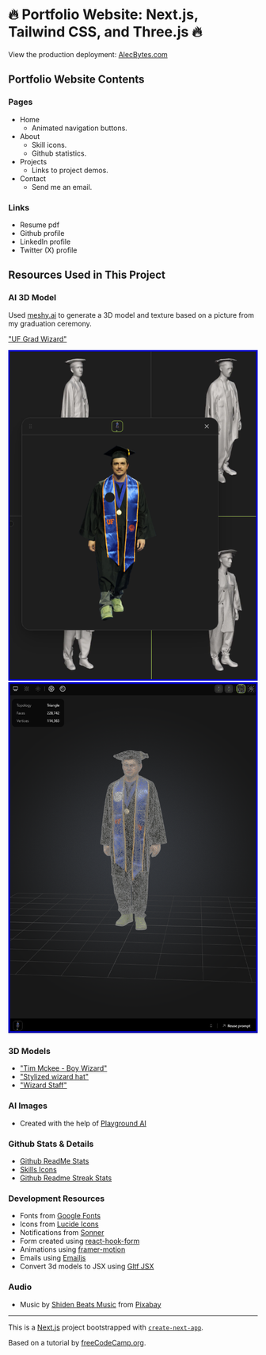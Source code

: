 # 🔥 Portfolio Website: Next.js, Tailwind CSS, and Three.js 🔥

View the production deployment: [AlecBytes.com](https://alecbytes.com)

## Portfolio Website Contents

### Pages

- Home
  - Animated navigation buttons.
- About
  - Skill icons.
  - Github statistics.
- Projects  
  - Links to project demos.
- Contact
  - Send me an email.

### Links

- Resume pdf
- Github profile
- LinkedIn profile
- Twitter (X) profile

## Resources Used in This Project

### AI 3D Model

Used [meshy.ai](https://www.meshy.ai) to generate a 3D model and texture based on a picture from my graduation ceremony.

["UF Grad Wizard"](https://www.meshy.ai/3d-models/Graduate-in-Blue-Stole-v2-01953f03-77dc-77eb-9eba-8d092d50f1e6)  


![3D model generation](./public/3D-model-gen.png)
![3D texture generation](./public/3D-texture-gen.png)

### 3D Models

- ["Tim Mckee - Boy Wizard"](https://skfb.ly/6YATu)
- ["Stylized wizard hat"](https://skfb.ly/ozxOQ)
- ["Wizard Staff"](https://skfb.ly/6QYZw)

### AI Images  

- Created with the help of [Playground AI](https://playgroundai.com/)

### Github Stats & Details

- [Github ReadMe Stats](https://github.com/anuraghazra/github-readme-stats)
- [Skills Icons](https://github.com/tandpfun/skill-icons)
- [Github Readme Streak Stats](https://github.com/denvercoder1/github-readme-streak-stats)

### Development Resources

- Fonts from [Google Fonts](https://fonts.google.com/)
- Icons from [Lucide Icons](https://lucide.dev/)
- Notifications from [Sonner](https://sonner.emilkowal.ski/)
- Form created using [react-hook-form](https://react-hook-form.com/)
- Animations using [framer-motion](https://www.framer.com/motion/)
- Emails using [Emailjs](https://www.emailjs.com/)
- Convert 3d models to JSX using [Gltf JSX](https://github.com/pmndrs/gltfjsx)

### Audio

- Music by [Shiden Beats Music](https://pixabay.com/users/shidenbeatsmusic-25676252/?utm_source=link-attribution&utm_medium=referral&utm_campaign=music&utm_content=20772) from [Pixabay](https://pixabay.com/music//?utm_source=link-attribution&utm_medium=referral&utm_campaign=music&utm_content=20772)

---

This is a [Next.js](https://nextjs.org/) project bootstrapped with [`create-next-app`](https://github.com/vercel/next.js/tree/canary/packages/create-next-app).

Based on a tutorial by [freeCodeCamp.org](https://www.youtube.com/watch?v=aZZrEE_UsIk&t=2236s).
